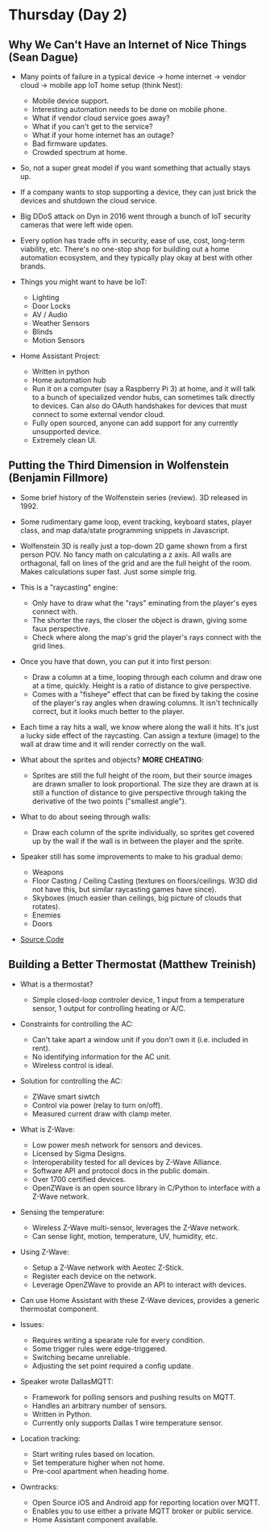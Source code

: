 # Thursday (Day 2)

## Why We Can't Have an Internet of Nice Things (Sean Dague)

* Many points of failure in a typical device -> home internet -> vendor cloud
  -> mobile app IoT home setup (think Nest):
    - Mobile device support.
    - Interesting automation needs to be done on mobile phone.
    - What if vendor cloud service goes away?
    - What if you can't get to the service?
    - What if your home internet has an outage?
    - Bad firmware updates.
    - Crowded spectrum at home.

* So, not a super great model if you want something that actually stays up.

* If a company wants to stop supporting a device, they can just brick the
  devices and shutdown the cloud service.

* Big DDoS attack on Dyn in 2016 went through a bunch of IoT security
  cameras that were left wide open.

* Every option has trade offs in security, ease of use, cost, long-term
  viability, etc. There's no one-stop shop for building out a home
  automation ecosystem, and they typically play okay at best with other
  brands.

* Things you might want to have be IoT:
    - Lighting
    - Door Locks
    - AV / Audio
    - Weather Sensors
    - Blinds
    - Motion Sensors

* Home Assistant Project:
    - Written in python
    - Home automation hub
    - Run it on a computer (say a Raspberry Pi 3) at home, and it will talk
      to a bunch of specialized vendor hubs, can sometimes talk directly
      to devices. Can also do OAuth handshakes for devices that must connect
      to some external vendor cloud.
    - Fully open sourced, anyone can add support for any currently
      unsupported device.
    - Extremely clean UI.

## Putting the Third Dimension in Wolfenstein (Benjamin Fillmore)

* Some brief history of the Wolfenstein series (review). 3D released in 1992.

* Some rudimentary game loop, event tracking, keyboard states, player class, and
  map data/state programming snippets in Javascript.

* Wolfenstein 3D is really just a top-down 2D game shown from a first person
  POV. No fancy math on calculating a z axis. All walls are orthagonal, fall
  on lines of the grid and are the full height of the room. Makes calculations
  super fast. Just some simple trig.

* This is a "raycasting" engine:
    - Only have to draw what the "rays" eminating from the player's eyes connect
      with.
    - The shorter the rays, the closer the object is drawn, giving some faux
      perspective.
    - Check where along the map's grid the player's rays connect with the grid
      lines.

* Once you have that down, you can put it into first person:
    - Draw a column at a time, looping through each column and draw one at a
      time, quickly. Height is a ratio of distance to give perspective.
    - Comes with a "fisheye" effect that can be fixed by taking the cosine of
      the player's ray angles when drawing columns. It isn't technically
      correct, but it looks much better to the player.

* Each time a ray hits a wall, we know where along the wall it hits. It's just
  a lucky side effect of the raycasting. Can assign a texture (image) to the
  wall at draw time and it will render correctly on the wall.

* What about the sprites and objects? **MORE CHEATING**:
    - Sprites are still the full height of the room, but their source images
      are drawn smaller to look proportional. The size they are drawn at is
      still a function of distance to give perspective through taking the
      derivative of the two points ("smallest angle").

* What to do about seeing through walls:
    - Draw each column of the sprite individually, so sprites get covered up
      by the wall if the wall is in between the player and the sprite.

* Speaker still has some improvements to make to his gradual demo:
    - Weapons
    - Floor Casting / Ceiling Casting (textures on floors/ceilings. W3D did not
      have this, but similar raycasting games have since).
    - Skyboxes (much easier than ceilings, big picture of clouds that rotates).
    - Enemies
    - Doors

* [Source Code](http://www.benfillmore.com/RayCast)

## Building a Better Thermostat (Matthew Treinish)

* What is a thermostat?
    - Simple closed-loop controler device, 1 input from a temperature sensor,
      1 output for controlling heating or A/C.

* Constraints for controlling the AC:
    - Can't take apart a window unit if you don't own it (i.e. included in rent).
    - No identifying information for the AC unit.
    - Wireless control is ideal.

* Solution for controlling the AC:
    - ZWave smart siwtch
    - Control via power (relay to turn on/off).
    - Measured current draw with clamp meter.

* What is Z-Wave:
    - Low power mesh network for sensors and devices.
    - Licensed by Sigma Designs.
    - Interoperability tested for all devices by Z-Wave Alliance.
    - Software API and protocol docs in the public domain.
    - Over 1700 certified devices.
    - OpenZWave is an open source library in C/Python to interface with a
      Z-Wave network.

* Sensing the temperature:
    - Wireless Z-Wave multi-sensor, leverages the Z-Wave network.
    - Can sense light, motion, temperature, UV, humidity, etc.

* Using Z-Wave:
    - Setup a Z-Wave network with Aeotec Z-Stick.
    - Register each device on the network.
    - Leverage OpenZWave to provide an API to interact with devices.

* Can use Home Assistant with these Z-Wave devices, provides a generic
  thermostat component.

* Issues:
    - Requires writing a spearate rule for every condition.
    - Some trigger rules were edge-triggered.
    - Switching became unreliable.
    - Adjusting the set point required a config update.

* Speaker wrote DallasMQTT:
    - Framework for polling sensors and pushing results on MQTT.
    - Handles an arbitrary number of sensors.
    - Written in Python.
    - Currently only supports Dallas 1 wire temperature sensor.

* Location tracking:
    - Start writing rules based on location.
    - Set temperature higher when not home.
    - Pre-cool apartment when heading home.

* Owntracks:
    - Open Source iOS and Android app for reporting location over MQTT.
    - Enables you to use either a private MQTT broker or public service.
    - Home Assistant component available.
